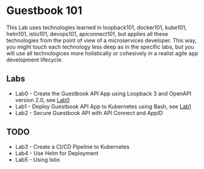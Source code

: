 # Guestbook 101

This Lab uses technologies learned in loopback101, docker101, kube101, helm101, istio101, devops101, apiconnect101, but applies all these technologies from the point of view of a microservices developer. This way, you might touch each technology less deep as in the specific labs, but you will use all technologices more holistically or cohesively in a realist agile app development lifecycle.


## Labs

* Lab0 - Create the Guestbook API App using Loopback 3 and OpenAPI version 2.0, see [Lab0](Lab0/README.md)
* Lab1 - Deploy Guestbook API App to Kubernetes using Bash, see [Lab1](Lab1/README.md)
* Lab2 - Secure Guestbook API with API Connect and AppID


## TODO 

* Lab3 - Create a CI/CD Pipeline to Kubernetes
* Lab4 - Use Helm for Deployment
* Lab5 - Using Istio

